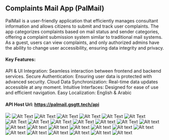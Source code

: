 ## Complaints Mail App (PalMail)
PalMail is a user-friendly application that efficiently manages consultant information and allows citizens to submit and track user complaints. The app categorizes complaints based on mail status and sender categories, offering a complaint submission system similar to traditional mail systems.
As a guest, users can view complaints, and only authorized admins have the ability to change user accessibility, ensuring data integrity and privacy.

#### Key Features:
API & UI Integration: Seamless interaction between frontend and backend services.
Secure Authentication: Ensuring user data is protected with advanced security.
Cloud Data Synchronization: Real-time data updates accessible at any moment.
Intuitive Interfaces: Designed for ease of use and efficient navigation.
Easy Localization: English & Arabic
#### API Host Url: https://palmail.gsgtt.tech/api

![](https://github.com/ranakh2001/Complaints-Mail-App-palmail-/blob/292626556679e100be57b2f758c92eba1195c640/Blue%20Modern%20Mobile%20Application%20Presentation.png)
![Alt Text](https://github.com/ranakh2001/final-project/blob/d7e76537a6c7c226bd1f1b23a9b9ed96eda88bee/Screenshot%202024-12-08%20122233.png)
![Alt Text](https://github.com/ranakh2001/final-project/blob/d7e76537a6c7c226bd1f1b23a9b9ed96eda88bee/Screenshot%202024-12-08%20122248.png)
![Alt Text](https://github.com/ranakh2001/final-project/blob/d7e76537a6c7c226bd1f1b23a9b9ed96eda88bee/Screenshot%202024-12-08%20122255.png)
![Alt Text](https://github.com/ranakh2001/final-project/blob/d7e76537a6c7c226bd1f1b23a9b9ed96eda88bee/Screenshot%202024-12-08%20122310.png)
![Alt Text](https://github.com/ranakh2001/final-project/blob/d7e76537a6c7c226bd1f1b23a9b9ed96eda88bee/Screenshot%202024-12-08%20122342.png)
![Alt Text](https://github.com/ranakh2001/final-project/blob/d7e76537a6c7c226bd1f1b23a9b9ed96eda88bee/Screenshot%202024-12-08%20122402.png)
![Alt Text](https://github.com/ranakh2001/final-project/blob/d7e76537a6c7c226bd1f1b23a9b9ed96eda88bee/Screenshot%202024-12-08%20122413.png)
![Alt Text](https://github.com/ranakh2001/final-project/blob/d7e76537a6c7c226bd1f1b23a9b9ed96eda88bee/Screenshot%202024-12-08%20122455.png)
![Alt Text](https://github.com/ranakh2001/final-project/blob/d7e76537a6c7c226bd1f1b23a9b9ed96eda88bee/Screenshot%202024-12-08%20122503.png)
![Alt Text](https://github.com/ranakh2001/final-project/blob/d7e76537a6c7c226bd1f1b23a9b9ed96eda88bee/Screenshot%202024-12-08%20122513.png)
![Alt text](https://github.com/ranakh2001/Complaints-Mail-App-palmail-/blob/b33cd772570a398055976e16dcd5964bdbb9ea35/Screenshot_2025-01-12-22-33-26-304_com.miui.videoplayer.jpg)
![Alt Text](https://github.com/ranakh2001/Complaints-Mail-App-palmail-/blob/b33cd772570a398055976e16dcd5964bdbb9ea35/Screenshot%202024-12-08%20122513.png)
![Alt text](https://github.com/ranakh2001/Complaints-Mail-App-palmail-/blob/b33cd772570a398055976e16dcd5964bdbb9ea35/Screenshot_2025-01-12-22-34-39-037_com.miui.videoplayer.jpg)
![Alt text](https://github.com/ranakh2001/Complaints-Mail-App-palmail-/blob/b33cd772570a398055976e16dcd5964bdbb9ea35/Screenshot_2025-01-12-22-34-52-315_com.miui.videoplayer.jpg)
![Alt text](https://github.com/ranakh2001/Complaints-Mail-App-palmail-/blob/b33cd772570a398055976e16dcd5964bdbb9ea35/Screenshot_2025-01-12-22-34-05-833_com.miui.videoplayer.jpg)
![Alt text](https://github.com/ranakh2001/Complaints-Mail-App-palmail-/blob/b33cd772570a398055976e16dcd5964bdbb9ea35/Screenshot_2025-01-12-22-33-52-161_com.miui.videoplayer.jpg)
![Alt text](https://github.com/ranakh2001/Complaints-Mail-App-palmail-/blob/b33cd772570a398055976e16dcd5964bdbb9ea35/Screenshot_2025-01-12-22-33-44-528_com.miui.videoplayer.jpg)
![Alt text](https://github.com/ranakh2001/Complaints-Mail-App-palmail-/blob/b33cd772570a398055976e16dcd5964bdbb9ea35/Screenshot_2025-01-12-22-33-09-356_com.miui.videoplayer.jpg)
![Alt text](https://github.com/ranakh2001/Complaints-Mail-App-palmail-/blob/b33cd772570a398055976e16dcd5964bdbb9ea35/Screenshot_2025-01-12-22-32-41-270_com.miui.videoplayer.jpg)
![Alt text](https://github.com/ranakh2001/Complaints-Mail-App-palmail-/blob/b33cd772570a398055976e16dcd5964bdbb9ea35/Screenshot_2025-01-12-22-32-26-679_com.miui.videoplayer.jpg)
![Alt text](https://github.com/ranakh2001/Complaints-Mail-App-palmail-/blob/b33cd772570a398055976e16dcd5964bdbb9ea35/Screenshot_2025-01-12-22-31-25-407_com.miui.videoplayer.jpg)
![Alt text](https://github.com/ranakh2001/Complaints-Mail-App-palmail-/blob/b33cd772570a398055976e16dcd5964bdbb9ea35/Screenshot_2025-01-12-22-30-55-426_com.miui.videoplayer.jpg)
![Alt text](https://github.com/ranakh2001/Complaints-Mail-App-palmail-/blob/b33cd772570a398055976e16dcd5964bdbb9ea35/Screenshot_2025-01-12-22-30-47-338_com.miui.videoplayer.jpg)
![Alt text](https://github.com/ranakh2001/Complaints-Mail-App-palmail-/blob/b33cd772570a398055976e16dcd5964bdbb9ea35/Screenshot_2025-01-12-22-30-23-817_com.miui.videoplayer.jpg)
![Alt text](https://github.com/ranakh2001/Complaints-Mail-App-palmail-/blob/b33cd772570a398055976e16dcd5964bdbb9ea35/Screenshot_2025-01-12-22-30-19-748_com.miui.videoplayer.jpg)
![Alt text](https://github.com/ranakh2001/Complaints-Mail-App-palmail-/blob/b33cd772570a398055976e16dcd5964bdbb9ea35/Screenshot_2025-01-12-22-29-23-368_com.miui.videoplayer.jpg)
